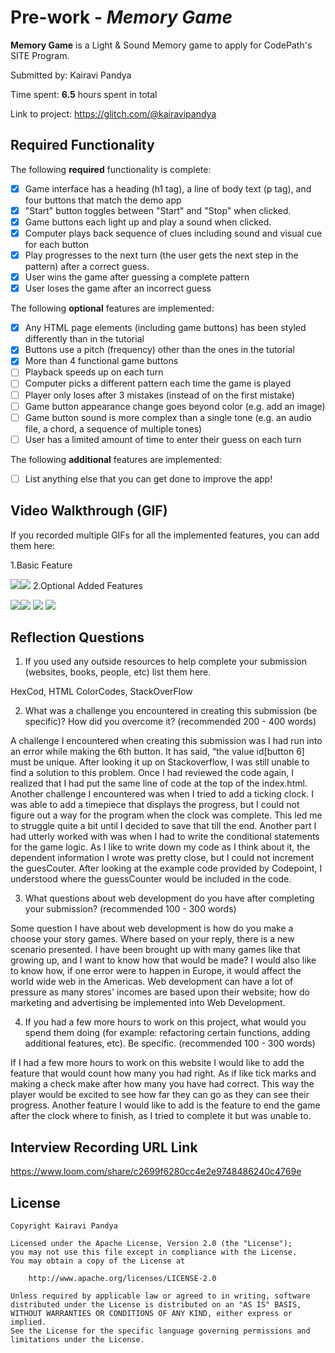 # Pre-work - *Memory Game*

**Memory Game** is a Light & Sound Memory game to apply for CodePath's SITE Program. 

Submitted by: Kairavi Pandya

Time spent: **6.5** hours spent in total

Link to project: https://glitch.com/@kairavipandya

## Required Functionality

The following **required** functionality is complete:

* [x] Game interface has a heading (h1 tag), a line of body text (p tag), and four buttons that match the demo app
* [x] "Start" button toggles between "Start" and "Stop" when clicked. 
* [x] Game buttons each light up and play a sound when clicked. 
* [x] Computer plays back sequence of clues including sound and visual cue for each button
* [x] Play progresses to the next turn (the user gets the next step in the pattern) after a correct guess. 
* [x] User wins the game after guessing a complete pattern
* [x] User loses the game after an incorrect guess

The following **optional** features are implemented:

* [x] Any HTML page elements (including game buttons) has been styled differently than in the tutorial
* [x] Buttons use a pitch (frequency) other than the ones in the tutorial
* [x] More than 4 functional game buttons
* [ ] Playback speeds up on each turn
* [ ] Computer picks a different pattern each time the game is played
* [ ] Player only loses after 3 mistakes (instead of on the first mistake)
* [ ] Game button appearance change goes beyond color (e.g. add an image)
* [ ] Game button sound is more complex than a single tone (e.g. an audio file, a chord, a sequence of multiple tones)
* [ ] User has a limited amount of time to enter their guess on each turn

The following **additional** features are implemented:

- [ ] List anything else that you can get done to improve the app!

## Video Walkthrough (GIF)

If you recorded multiple GIFs for all the implemented features, you can add them here:

1.Basic Feature

![](gif1-link-here)![](https://i.imgur.com/yUVVpZ5.gif)
2.Optional Added Features

![](gif2-link-here)![](https://i.imgur.com/xPsRSLB.gif)
![](gif3-link-here)
![](gif4-link-here)

## Reflection Questions
1. If you used any outside resources to help complete your submission (websites, books, people, etc) list them here. 

HexCod, HTML ColorCodes, StackOverFlow 

2. What was a challenge you encountered in creating this submission (be specific)? How did you overcome it? (recommended 200 - 400 words) 

A challenge I encountered when creating this submission was I had run into an error while making the 6th button. It has said, “the value id[button 6] must be unique. After looking it up on Stackoverflow, I was still unable to find a solution to this problem. Once I had reviewed the code again, I realized that I had put the same line of code at the top of the index.html. Another challenge I encountered was when I tried to add a ticking clock. I was able to add a timepiece that displays the progress, but I could not figure out a way for the program when the clock was complete. This led me to struggle quite a bit until I decided to save that till the end. Another part I had utterly worked with was when I had to write the conditional statements for the game logic. As I like to write down my code as I think about it, the dependent information I wrote was pretty close, but I could not increment the guesCouter. After looking at the example code provided by Codepoint, I understood where the guessCounter would be included in the code. 


3. What questions about web development do you have after completing your submission? (recommended 100 - 300 words) 

Some question I have about web development is how do you make a choose your story games. Where based on your reply, there is a new scenario presented. I have been brought up with many games like that growing up, and I want to know how that would be made? I would also like to know how, if one error were to happen in Europe, it would affect the world wide web in the Americas. Web development can have a lot of pressure as many stores' incomes are based upon their website; how do marketing and advertising be implemented into Web Development. 

4. If you had a few more hours to work on this project, what would you spend them doing (for example: refactoring certain functions, adding additional features, etc). Be specific. (recommended 100 - 300 words) 


If I had a few more hours to work on this website I would like to add the feature that would count how many you had right. As if like tick marks and making a check make after how many you have had correct. This way the player would be excited to see how far they can go as they can see their progress.  Another feature I would like to add is the feature to end the game after the clock where to finish, as I tried to complete it but was unable to. 



## Interview Recording URL Link

https://www.loom.com/share/c2699f6280cc4e2e9748486240c4769e


## License

    Copyright Kairavi Pandya

    Licensed under the Apache License, Version 2.0 (the "License");
    you may not use this file except in compliance with the License.
    You may obtain a copy of the License at

        http://www.apache.org/licenses/LICENSE-2.0

    Unless required by applicable law or agreed to in writing, software
    distributed under the License is distributed on an "AS IS" BASIS,
    WITHOUT WARRANTIES OR CONDITIONS OF ANY KIND, either express or implied.
    See the License for the specific language governing permissions and
    limitations under the License.
